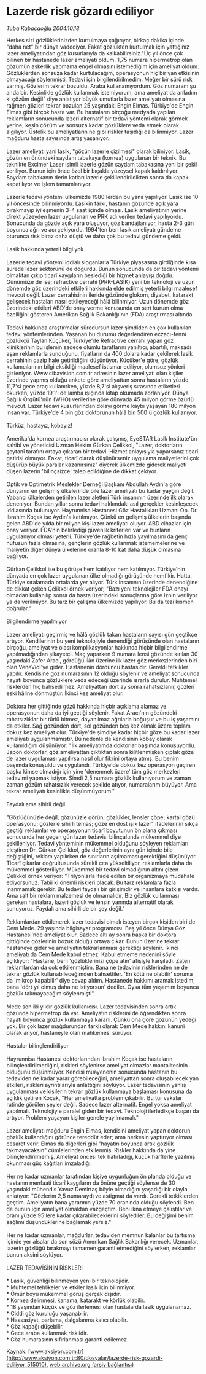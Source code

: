 # Lazerde risk gözardı ediliyor

*Tuba Kabacaoğlu 2004.10.18*

<div class="pNewsDetailMainContent ctx_content" itemprop="articleBody">
 Herkes sizi gözlüklerinizden kurtulmaya çağırıyor, birkaç dakika içinde "daha net" bir dünya vadediyor. Fakat gözlükten kurtulmak için yattığınız lazer ameliyatından göz kusurlarıyla da kalkabilirsiniz."Üç yıl önce çok bilinen bir hastanede lazer ameliyatı oldum. 1,75 numara hipermetrop olan gözümün askerlik yapmama engel olmasını istemediğim için ameliyat oldum. Gözlüklerden sonsuza kadar kurtulacağım, operasyonun hiç bir yan etkisinin olmayacağı söylenmişti. Tedavi için bilgilendirilmedim. Meğer bir sürü risk varmış. Gözlerim tekrar bozuldu. Araba kullanamıyordum. Göz numaram şu anda bir. Kesinlikle gözlük kullanmak istemiyorum; ama ameliyat da anladım ki çözüm değil" diye anlatıyor büyük umutlarla lazer ameliyatı olmasına rağmen gözleri tekrar bozulan 25 yaşındaki Engin Elmas. Türkiye'de Engin Elmas gibi birçok hasta var. Bu hastaların birçoğu medyada yapılan reklamların sonucunda lazeri alternatif bir tedavi yöntemi olarak görmek yerine; kesin çözüm ve sonsuza kadar gözlüklere veda etmek olarak algılıyor. Üstelik bu ameliyatların ne gibi riskler taşıdığı da bilinmiyor. Lazer mağduru hasta sayısında artış yaşanıyor.
 <br/>
 <br/>
 Lazer ameliyatı yani lasik, "gözün lazerle çizilmesi" olarak biliniyor. Lasik, gözün en önündeki saydam tabakaya (kornea) uygulanan bir teknik. Bu teknikte Excimer Laser isimli lazerle gözün saydam tabakasına yeni bir şekil veriliyor. Bunun için önce özel bir bıçakla yüzeysel kapak kaldırılıyor. Saydam tabakanın derin katları lazerle şekillendirildikten sonra da kapak kapatılıyor ve işlem tamamlanıyor.
 <br/>
 <br/>
 Lazerle tedavi yöntemi ülkemizde 1980'lerden bu yana yapılıyor. Lasik ise 10 yıl öncesinde bilinmiyordu. Lasikin farkı, hastanın gözünde açık yara bırakmayıp iyileşmenin 3-4 saat içinde olması. Lasik ameliyatının yerine direkt yüzeyden lazer uygulanan ve PRK adı verilen tedavi yapılıyordu. Sonucunda da gözde açık yara oluşuyor, göz bandajlanıyor, hasta 2-3 gün boyunca ağrı ve acı çekiyordu. 1994'ten beri lasik ameliyatı gündeme oturunca risk biraz daha düştü ve daha çok bu tedavi gündeme geldi.
 <br/>
 <br/>
 Lasik hakkında yeterli bilgi yok
 <br/>
 <br/>
 Lazerle tedavi yöntemi iddialı sloganlarla Türkiye piyasasına girdiğinde kısa sürede lazer sektörünü de doğurdu. Bunun sonucunda da bir tedavi yöntemi olmaktan çıkıp ticarî kaygıların beslediği bir hizmet anlayışı doğdu. Günümüze de ise; refractive cerrahi (PRK-LASİK) yeni bir teknoloji ve uzun dönemde göz üzerindeki etkileri hakkında elde edilmiş yeterli bilgi maalesef mevcut değil. Lazer cerrahisinin ileride gözünde glokom, diyabet, katarakt gelişecek hastaları nasıl etkileyeceği hâlâ bilinmiyor. Uzun dönemde göz üzerindeki etkileri ABD'de onay verme konusunda en sert kurum olma özelliğini gösteren Amerikan Sağlık Bakanlığı'nın (FDA) araştırması altında.
 <br/>
 <br/>
 Tedavi hakkında araştırmalar süredursun lazer şimdiden en çok kullanılan tedavi yöntemlerinden. Yaşanan bu durumu değerlendiren eczacı-fenni gözlükçü Taylan Küçüker, Türkiye'de Refractive cerrahi yapan göz kliniklerinin bu işlemin sadece olumlu taraflarını yanıltıcı, abartılı, maksadı aşan reklamlarla sunduğunu, fiyatların da 400 dolara kadar çekilerek lasik cerrahinin cazip hale getirildiğini düşünüyor. Küçüker'e göre, gözlük kullanıcılarının bilgi eksikliği maalesef istismar ediliyor, olumsuz yönleri gizleniyor. Www.cibavision.com.tr adresinin lazer ameliyatı olan kişiler üzerinde yapmış olduğu ankete göre ameliyattan sonra hastaların yüzde 11,7'si gece araç kullanırken, yüzde 8,7'si alışveriş sırasında etiketleri okurken, yüzde 19,1'i de lamba ışığında kitap okumada zorlanıyor. Dünya Sağlık Örgütü'nün (WHO) verilerine göre dünyada 45 milyon görme özürlü mevcut. Lazer tedavi kusurlarından dolayı görme kaybı yaşayan 180 milyon insan var. Türkiye'de 4 bin göz doktorunun hâlâ bin 500'ü gözlük kullanıyor.
 <br/>
 <br/>
 Türküz, hastayız, kobayız!
 <br/>
 <br/>
 Amerika'da kornea araştırmacısı olarak çalışmış, EyeSTAR Lasik Institute'ün sahibi ve yöneticisi Uzman Hekim Gürkan Çelikkol, "Lazer, doktorların şeytanî tarafını ortaya çıkaran bir tedavi. Hizmet anlayışıyla yaparsanız ticarî getirisi olmuyor. Fakat, ticarî olarak düşünürseniz uygulama maliyetlerini çok düşürüp büyük paralar kazanırsınız" diyerek ülkemizde giderek maliyeti düşen lazerin 'bilinçsizce' talep edildiğine de dikkat çekiyor.
 <br/>
 <br/>
 Optik ve Optimetrik Meslekler Derneği Başkanı Abdullah Aydın'a göre dünyanın en gelişmiş ülkelerinde bile lazer ameliyatı bu kadar yaygın değil. Yabancı ülkelerden getirilen lazer aletleri Türk insanının üzerinde ilk olarak deneniyor. Bundan yıllar sonra tedavi hakkındaki asıl gerçekler kesinleşecek iddiasında bulunuyor. Hayrunnisa Hastanesi Göz Hastalıkları Uzmanı Op. Dr. İbrahim Koçak ise Aydın'a katılmıyor. Çünkü en gelişmiş ülkelerin başında gelen ABD'de yılda bir milyon kişi lazer ameliyatı oluyor. ABD cihazlar için onay veriyor. FDA'nın belirlediği güvenlik kriterleri var ve bunların uygulanıyor olması yeterli. Türkiye'de rağbetin hızla yayılmasını da genç nüfusun fazla olmasına, gençlerin gözlük kullanmak istememelerine ve maliyetin diğer dünya ülkelerine oranla 8-10 kat daha düşük olmasına bağlıyor.
 <br/>
 <br/>
 Gürkan Çelikkol ise bu görüşe hem katılıyor hem katılmıyor. Türkiye'nin dünyada en çok lazer uygulanan ülke olmadığı görüşünde hemfikir. Hatta, Türkiye sıralamada ortalarda yer alıyor. Türk insanının üzerinde denendiğine de dikkat çeken Çelikkol örnek veriyor; "Bazı yeni teknolojiler FDA onayı olmadan kullanılıp sonra da hasta üzerindeki sonuçlarına göre iznin veriliyor ya da verilmiyor. Bu tarz bir çalışma ülkemizde yapılıyor. Bu da tezi kısmen doğrular."
 <br/>
 <br/>
 Bilgilendirme yapılmıyor
 <br/>
 <br/>
 Lazer ameliyatı geçirmiş ve hâlâ gözlük takan hastaların sayısı gün geçtikçe artıyor. Kendilerinin bu yeni teknolojiyle denendiği görüşünde olan hastaların birçoğu, ameliyat ve olası komplikasyonlar hakkında hiçbir bilgilendirme yapılmadığından şikayetçi. Maç yaparken 9 numara lensi gözünde kırılan 30 yaşındaki Zafer Aracı, gördüğü ilân üzerine ilk lazer göz merkezlerinden biri olan VeneVidi'ye gider. Hastanenin dördüncü hastasıdır. Gerekli tetkikler yapılır. Kendisine göz numarasının 12 olduğu söylenir ve ameliyat sonucunda hayatı boyunca gözlüklere veda edeceği üzerinde ısrarla durulur. Muhtemel risklerden hiç bahsedilmez. Ameliyattan dört ay sonra rahatsızlanır, gözleri eski hâline dönmüştür. İkinci kez ameliyat olur.
 <br/>
 <br/>
 Doktora her gittiğinde gözü hakkında hiçbir açıklama alamaz ve operasyonun daha da iyi geçtiği söylenir. Fakat Aracı'nın gözündeki rahatsızlıklar bir türlü bitmez, dayanılmaz ağrılarla boğuşur ve bu iş yaşamını da etkiler. Sağ gözünden dört, sol gözünden beş kez olmak üzere toplam dokuz kez ameliyat olur. Türkiye'de şimdiye kadar hiçbir göze bu kadar lazer ameliyatı uygulanmamıştır. Bu nedenle de kendisinin kobay olarak kullanıldığını düşünüyor: "İlk ameliyatımda doktorlar başımda konuşuyordu. Japon doktorlar, göz ameliyattan çıktıktan sonra kilitlenmişken çıplak göze de lazer uygulaması yapılırsa nasıl olur fikrini ortaya atmış. Bu benim başımda konuşuldu ve uygulandı. Türkiye'de dokuz kez operasyon geçiren başka kimse olmadığı için yine 'denenmek üzere' tüm göz merkezleri tedavimi yapmak istiyor. Şimdi 2,5 numara gözlük kullanıyorum ve zaman zaman gözüm rahatsızlık verecek şekilde atıyor, numaralarım büyüyor. Ama tekrar ameliyatı kesinlikle düşünmüyorum."
 <br/>
 <br/>
 Faydalı ama sihirli değil
 <br/>
 <br/>
 "Gözlüğünüzle değil, gözünüzle görün; gözlükler, lensler çöpe; kartal gözü operasyonu; gözlerle sihirli temas; göze en dost ışık lazer" ifadelerinin sıkça geçtiği reklamlar ve operasyonun ticarî boyutunun ön plana çıkması sonucunda her geçen gün lazer tedavisi bilinçaltında mükemmel diye şekilleniyor. Tedavi yönteminin mükemmel olduğunu söyleyen reklamları eleştiren Dr. Gürkan Çelikkol, göz değerlerinin aynı gün içinde bile değiştiğini, reklam yapılırken de sınırların aşılmaması gerektiğini düşünüyor. Ticarî çıkarlar doğrultusunda sürekli çıta yükseltiliyor, reklamlarla daha da mükemmel gösteriliyor. Mükemmel bir tedavi olmadığının altını çizen Çelikkol örnek veriyor: "Trilyonlarla ifade edilen bir organizmaya müdahale ediyorsunuz. Tabii ki önemli riskleri olacak. Bu tarz reklamlara fazla inanmamak gerekir. Bu tedavi faydalı bir girişimdir ve insanlara katkısı vardır. Ama salt bir reklam malzemesi de olmamalıdır. Biz gözlük kullanması gereken hastalara, lazeri gözlük ve lensin yanında alternatif olarak sunuyoruz. Faydalı ama sihirli de bir şey değil."
 <br/>
 <br/>
 Reklamlardan etkilenerek lazer tedavisi olmak isteyen birçok kişiden biri de Cem Mede. 29 yaşında bilgisayar programcısı. Beş yıl önce Dünya Göz Hastanesi'nde ameliyat olur. Sadece altı ay sonra başka bir doktora gittiğinde gözlerinin bozuk olduğu ortaya çıkar. Bunun üzerine tekrar hastaneye gider ve ameliyatın tekrarlanması gerektiği söylenir. İkinci ameliyatı da Cem Mede kabul etmez. Kabul etmeme nedenini şöyle açıklıyor: "Hastane, beni 'gözlüklerinizi çöpe atın' afişiyle karşıladı. Zaten reklamlardan da çok etkilenmiştim. Bana ne tedavinin risklerinden ne de tekrar gözlük kullanabileceğimden bahsettiler. 'En kötü ne olabilir' soruma da 'mikrop kapabilir' diye cevap aldım. Hastanede hakkımı aramak istedim, bana 'dört yıl olmuş daha ne istiyorsun' dediler. Oysa tüm yaşamım boyunca gözlük takmayacağım söylenmişti".
 <br/>
 <br/>
 Mede son iki yıldır gözlük kullanıcısı. Lazer tedavisinden sonra artık gözünde hipermetrop da var. Ameliyatın risklerini de öğrendikten sonra hayatı boyunca gözlük kullanmaya kararlı. Çünkü ona göre gözünün yedeği yok. Bir çok lazer mağdurundan farklı olarak Cem Mede hakkını kanunî olarak arıyor, hastaneyle olan mahkemesi sürüyor.
 <br/>
 <br/>
 Hastalar bilinçlendiriliyor
 <br/>
 <br/>
 Hayrunnisa Hastanesi doktorlarından İbrahim Koçak ise hastaların bilinçlendirilmediğini, riskleri söylenirse ameliyat olmazlar mantalitesinin olduğunu düşünmüyor. Kendisi muayenenin sonucunda hastanın bu tedaviden ne kadar yarar görebileceğini, ameliyattan sonra oluşabilecek yan etkileri, riskleri ayrıntılarıyla anlattığını söylüyor. Lazer tedavisinin yanlış uygulanması ve kişilerin tekrar gözlük kullanmaya başlaması konusuna da açıklık getiren Koçak, "Her ameliyatta problem çıkabilir. Bu tür vakalar rutinde görülen şeyler değil. Sadece lazer alternatif. Engel yoksa ameliyat yapılmalı. Teknolojiyle paralel giden bir tedavi. Teknoloji ilerledikçe başarı da artıyor. Problem yaşayan kişiler genele yayılmamalı."
 <br/>
 <br/>
 Lazer ameliyatı mağduru Engin Elmas, kendisini ameliyat yapan doktorun gözlük kullandığını görünce tereddüt eder; ama herkesin yaptırıyor olması cesaret verir. Elmas da diğerleri gibi "hayatın boyunca artık gözlük takmayacaksın" cümlelerinden etkilenmiş. Riskler hakkında da yine bilinçlendirilmemiş. Ameliyat öncesi tek hatırladığı, küçük harflerle yazılmış okunması güç kağıtları imzaladığı.
 <br/>
 <br/>
 Her ne kadar uzmanlar tarafından kişiye uygunluğun ön planda olduğu ve hastanın menfaati ticarî kaygıların da önüne geçtiği söylense de 30 yaşındaki mühendis Yavuz Demirtaş böyle olmadığını yaşadığı bir olayla anlatıyor: "Gözlerim 2,5 numaraydı ve astigmat da vardı. Gerekli tetkiklerden geçtim. Ameliyatın bana yararının yüzde 70 oranında olduğu söylendi. Ben de bunun için ameliyat olmaktan vazgeçtim. Beni ikna etmeye çalıştılar ve oranı yüzde 95'lere kadar çıkarabileceklerini söylediler. Bu değişimi benim sağlımı düşündüklerine bağlamak yersiz."
 <br/>
 <br/>
 Her ne kadar uzmanlar, mağdurlar, tedaviden memnun kalanlar bu tartışma içinde yer alsalar da son sözü Amerikan Sağlık Bakanlığı verecek. Uzmanlar, lazerin gözlüğü bırakmayı tamamen garanti etmediğini söylerken, reklamlar bunun aksini söylüyor.
 <br/>
 <br/>
 LAZER TEDAVİSİNİN RİSKLERİ
 <br/>
 <br/>
 * Lasik, güvenliği bilinmeyen yeni bir teknolojidir.
 <br/>
 * Muhtemel tehlikeler ve etkiler lasik için bilinmiyor.
 <br/>
 * Ömür boyu mükemmel görüş gerçek dışıdır.
 <br/>
 * Kornea delinmesi, kanama, katarakt ve körlük olabilir.
 <br/>
 * 18 yaşından küçük ve göz ilerlemesi olan hastalarda lasik uygulanamaz.
 <br/>
 * Ciddi göz kuruluğu yaşanabilir.
 <br/>
 * Hassasiyet, parlama, dalgalanma kalıcı olabilir.
 <br/>
 * Göz kapağı düşebilir.
 <br/>
 * Gece araba kullanmak risklidir.
 <br/>
 * Göz numarasının sıfırlanması garanti edilemez.
 <br/>
</div>


Kaynak: [www.aksiyon.com.tr](http://www.aksiyon.com.tr:80/dosyalar/lazerde-risk-gozardi-ediliyor_515010), [web.archive.org (arşiv bağlantısı)](http://web.archive.org/web/20160304071415/http://www.aksiyon.com.tr:80/dosyalar/lazerde-risk-gozardi-ediliyor_515010)
